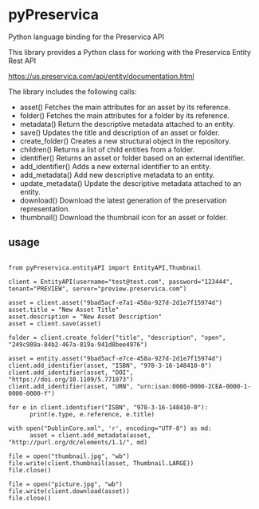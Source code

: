 # pyPreservica
Python language binding for the Preservica API

This library provides a Python class for working with the Preservica Entity Rest API

https://us.preservica.com/api/entity/documentation.html

The library includes the following calls:

* asset() Fetches the main attributes for an asset by its reference.
* folder() Fetches the main attributes for a folder by its reference.
* metadata() Return the descriptive metadata attached to an entity.
* save() Updates the title and description of an asset or folder.
* create_folder() Creates a new structural object in the repository.
* children() Returns a list of child entities from a folder.
* identifier() Returns an asset or folder based on an external identifier.
* add_identifier() Adds a new external identifier to an entity.
* add_metadata() Add new descriptive metadata to an entity.
* update_metadata() Update the descriptive metadata attached to an entity.
* download() Download the latest generation of the preservation representation.
* thumbnail() Download the thumbnail icon for an asset or folder.

## usage 
````

from pyPreservica.entityAPI import EntityAPI,Thumbnail

client = EntityAPI(username="test@test.com", password="123444", tenant="PREVIEW", server="preview.preservica.com")

asset = client.asset("9bad5acf-e7a1-458a-927d-2d1e7f15974d")
asset.title = "New Asset Title"
asset.description = "New Asset Description"
asset = client.save(asset)

folder = client.create_folder("title", "description", "open", "249c989a-84b2-467a-819a-941d8bee4976")

asset = entity.asset("9bad5acf-e7ce-458a-927d-2d1e7f15974d")
client.add_identifier(asset, "ISBN", "978-3-16-148410-0")
client.add_identifier(asset, "DOI", "https://doi.org/10.1109/5.771073")
client.add_identifier(asset, "URN", "urn:isan:0000-0000-2CEA-0000-1-0000-0000-Y")

for e in client.identifier("ISBN", "978-3-16-148410-0"):
      print(e.type, e.reference, e.title)

with open("DublinCore.xml", 'r', encoding="UTF-8") as md:
      asset = client.add_metadata(asset, "http://purl.org/dc/elements/1.1/", md)

file = open("thumbnail.jpg", "wb")
file.write(client.thumbnail(asset, Thumbnail.LARGE))
file.close()

file = open("picture.jpg", "wb")
file.write(client.download(asset))
file.close()

````